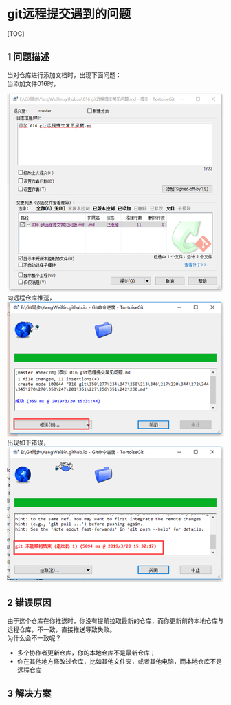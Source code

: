 # git远程提交遇到的问题  

[TOC]

## 1 问题描述  
当对仓库进行添加文档时，出现下面问题：  
当添加文件016时，  

![016_2](./img/016_2.png)  
向远程仓库推送，  
![016_3](./img/016_3.png)  
出现如下错误，
![016_4](./img/016_4.png)   

## 2 错误原因  
由于这个仓库在你推送时，你没有提前拉取最新的仓库，而你更新前的本地仓库与远程仓库，不一致，直接推送导致失败。  
为什么会不一致呢？  
* 多个协作者更新仓库，你的本地仓库不是最新仓库；  
* 你在其他地方修改过仓库，比如其他文件夹，或者其他电脑，而本地仓库不是远程仓库  

## 3 解决方案   
